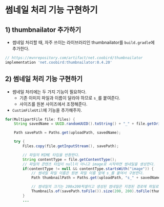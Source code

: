 # 썸네일 처리 기능 구현하기
## 1) thumbnailator 추가하기
- 썸네일 처리할 때, 자주 쓰이는 라이브러리인 thumbnailator를 `build.gradle`에 추가한다.
```groovy
// https://mvnrepository.com/artifact/net.coobird/thumbnailator
implementation 'net.coobird:thumbnailator:0.4.20'
```

## 2) 썸네일 처리 기능 구현하기
- 썸네일 처리에는 두 가지 기능이 필요하다.
	- 기존 이미지 파일과 이름이 달라야 하므로 `s_`를 붙여준다.
	- 사이즈를 원본 사이즈에서 조정해준다.
- `CustimFileUtil`에 기능을 추가해주자.
```java
for(MultipartFile file: files) {
    String savedName = UUID.randomUUID().toString() + "_" + file.getOriginalFilename();

    Path savePath = Paths.get(uploadPath, savedName);

    try {
        Files.copy(file.getInputStream(), savePath);

		// 파일의 MIME 타입을 반환한다.
        String contentType = file.getContentType();
        // 파일의 콘텐츠 타입이 null이 아니고 image로 시작하면 썸네일을 생성한다.
        if(contentType != null && contentType.startsWith("image")) {  
            // 썸네일 파일 이름은 원본 파일 이름 앞에 s_를 붙여서 구분한다.
            Path thumbnailPath = Paths.get(uploadPath, "s_" + savedName);

            // 썸네일의 크기는 200x200픽셀이고 생성된 썸네일은 지정된 경로에 파일로 저장된다.
            Thumbnails.of(savePath.toFile()).size(200, 200).toFile(thumbnailPath.toFile());
        }
        ...
```
